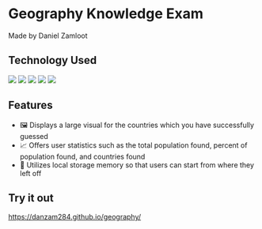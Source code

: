 # Geography Knowledge Exam
Made by Daniel Zamloot

## Technology Used
![](https://img.shields.io/badge/Code-JavaScript-informational?style=flat&logo=JavaScript&color=F7DF1E)
![](https://img.shields.io/badge/Code-HTML5-informational?style=flat&logo=HTML5&color=E34F26)
![](https://img.shields.io/badge/Tools-CSS3-informational?style=flat&logo=CSS3&color=1572B6)
![](https://img.shields.io/badge/Tools-Visual%20Studio%20Code-informational?style=flat&logo=Visual%20Studio%20Code&color=purple)
![](https://img.shields.io/badge/Tools-GitHub-informational?style=flat&logo=GitHub&color=181717)

## Features
* 🖼️ Displays a large visual for the countries which you have successfully guessed
* 📈 Offers user statistics such as the total population found, percent of population found, and countries found
* 💾 Utilizes local storage memory so that users can start from where they left off

## Try it out
https://danzam284.github.io/geography/
